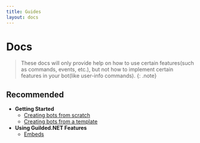 ```yaml
---
title: Guides
layout: docs
---
```


# Docs

> These docs will only provide help on how to use certain features(such as commands, events, etc.), but not how to implement certain features in your bot(like user-info commands).
{: .note}

## Recommended

- **Getting Started**
    - [Creating bots from scratch](./createBotScratch)
    - [Creating bots from a template](./createBotTemplate)
- **Using Guilded.NET Features**
    - [Embeds](./embeds)